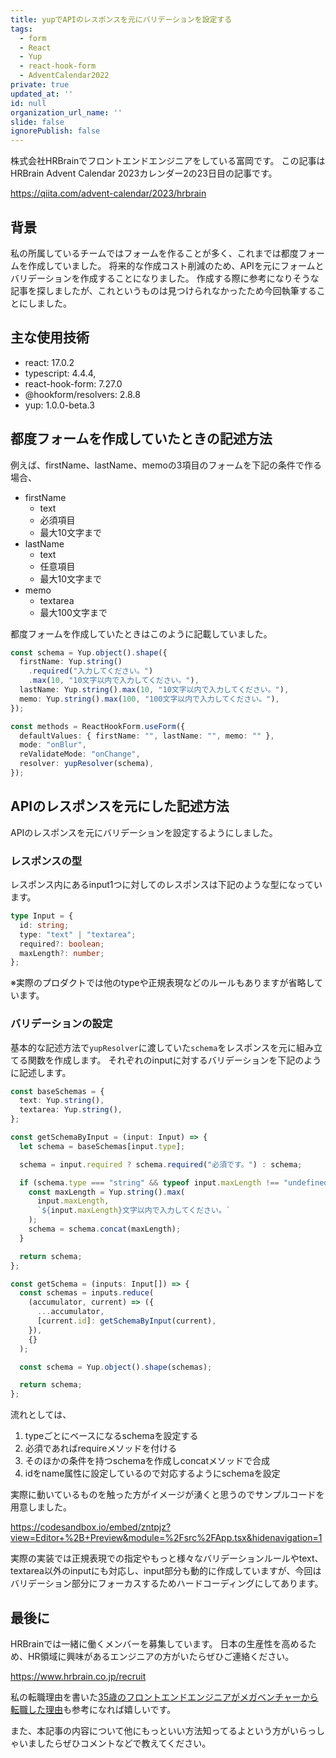 ```yaml
---
title: yupでAPIのレスポンスを元にバリデーションを設定する
tags:
  - form
  - React
  - Yup
  - react-hook-form
  - AdventCalendar2022
private: true
updated_at: ''
id: null
organization_url_name: ''
slide: false
ignorePublish: false
---
```


株式会社HRBrainでフロントエンドエンジニアをしている富岡です。
この記事はHRBrain Advent Calendar 2023カレンダー2の23日目の記事です。

https://qiita.com/advent-calendar/2023/hrbrain

## 背景

私の所属しているチームではフォームを作ることが多く、これまでは都度フォームを作成していました。
将来的な作成コスト削減のため、APIを元にフォームとバリデーションを作成することになりました。
作成する際に参考になりそうな記事を探しましたが、これというものは見つけられなかったため今回執筆することにしました。

## 主な使用技術

- react: 17.0.2
- typescript: 4.4.4,
- react-hook-form: 7.27.0
- @hookform/resolvers: 2.8.8
- yup: 1.0.0-beta.3

## 都度フォームを作成していたときの記述方法

例えば、firstName、lastName、memoの3項目のフォームを下記の条件で作る場合、

- firstName
  - text
  - 必須項目
  - 最大10文字まで
- lastName
  - text
  - 任意項目
  - 最大10文字まで
- memo
  - textarea
  - 最大100文字まで

都度フォームを作成していたときはこのように記載していました。

```ts
const schema = Yup.object().shape({
  firstName: Yup.string()
    .required("入力してください。")
    .max(10, "10文字以内で入力してください。"),
  lastName: Yup.string().max(10, "10文字以内で入力してください。"),
  memo: Yup.string().max(100, "100文字以内で入力してください。"),
});

const methods = ReactHookForm.useForm({
  defaultValues: { firstName: "", lastName: "", memo: "" },
  mode: "onBlur",
  reValidateMode: "onChange",
  resolver: yupResolver(schema),
});
```

## APIのレスポンスを元にした記述方法

APIのレスポンスを元にバリデーションを設定するようにしました。

### レスポンスの型

レスポンス内にあるinput1つに対してのレスポンスは下記のような型になっています。

```ts
type Input = {
  id: string;
  type: "text" | "textarea";
  required?: boolean;
  maxLength?: number;
};
```

※実際のプロダクトでは他のtypeや正規表現などのルールもありますが省略しています。

### バリデーションの設定

基本的な記述方法で`yupResolver`に渡していた`schema`をレスポンスを元に組み立てる関数を作成します。
それぞれのinputに対するバリデーションを下記のように記述します。

```ts
const baseSchemas = {
  text: Yup.string(),
  textarea: Yup.string(),
};

const getSchemaByInput = (input: Input) => {
  let schema = baseSchemas[input.type];

  schema = input.required ? schema.required("必須です。") : schema;

  if (schema.type === "string" && typeof input.maxLength !== "undefined") {
    const maxLength = Yup.string().max(
      input.maxLength,
      `${input.maxLength}文字以内で入力してください。`
    );
    schema = schema.concat(maxLength);
  }

  return schema;
};

const getSchema = (inputs: Input[]) => {
  const schemas = inputs.reduce(
    (accumulator, current) => ({
      ...accumulator,
      [current.id]: getSchemaByInput(current),
    }),
    {}
  );

  const schema = Yup.object().shape(schemas);

  return schema;
};
```

流れとしては、

1. typeごとにベースになるschemaを設定する
1. 必須であればrequireメソッドを付ける
1. そのほかの条件を持つschemaを作成しconcatメソッドで合成
1. idをname属性に設定しているので対応するようにschemaを設定

実際に動いているものを触った方がイメージが湧くと思うのでサンプルコードを用意しました。

https://codesandbox.io/embed/zntpjz?view=Editor+%2B+Preview&module=%2Fsrc%2FApp.tsx&hidenavigation=1

実際の実装では正規表現での指定やもっと様々なバリデーションルールやtext、textarea以外のinputにも対応し、input部分も動的に作成していますが、今回はバリデーション部分にフォーカスするためハードコーディングにしてあります。

## 最後に

HRBrainでは一緒に働くメンバーを募集しています。
日本の生産性を高めるため、HR領域に興味があるエンジニアの方がいたらぜひご連絡ください。

https://www.hrbrain.co.jp/recruit

私の転職理由を書いた[35歳のフロントエンドエンジニアがメガベンチャーから転職した理由](https://qiita.com/tomtomtommy18/items/88754bfa3e36e3069959)も参考になれば嬉しいです。

また、本記事の内容について他にもっといい方法知ってるよという方がいらっしゃいましたらぜひコメントなどで教えてください。
